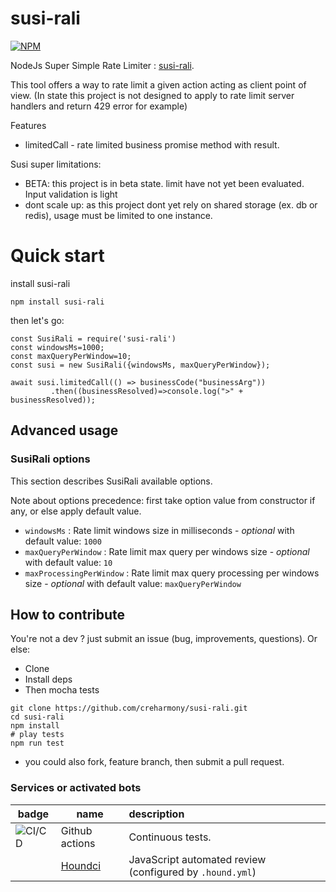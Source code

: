 # susi-rali

[![NPM](https://nodei.co/npm/susi-rali.png?compact=true)](https://npmjs.org/package/susi-rali)

NodeJs Super Simple Rate Limiter : [susi-rali](https://npmjs.org/package/susi-rali).

This tool offers a way to rate limit a given action acting as client point of view. 
(In state this project is not designed to apply to rate limit server handlers and return 429 error for example) 

Features

- limitedCall - rate limited business promise method with result.

Susi super limitations:
- BETA: this project is in beta state. limit have not yet been evaluated. Input validation is light
- dont scale up: as this project dont yet rely on shared storage (ex. db or redis), usage must be limited to one instance.

# Quick start

install susi-rali

```
npm install susi-rali
```

then let's go:
```
const SusiRali = require('susi-rali')
const windowsMs=1000;
const maxQueryPerWindow=10;
const susi = new SusiRali({windowsMs, maxQueryPerWindow});

await susi.limitedCall(() => businessCode("businessArg"))
         .then((businessResolved)=>console.log(">" + businessResolved));
```


## Advanced usage


### SusiRali options
This section describes SusiRali available options.

Note about options precedence: first take option value from constructor if any,
or else apply default value.

- `windowsMs`         : Rate limit windows size in milliseconds - *optional* with default value: `1000`
- `maxQueryPerWindow` : Rate limit max query per windows size - *optional* with default value: `10`
- `maxProcessingPerWindow` : Rate limit max query processing per windows size - *optional* with default value: `maxQueryPerWindow`

## How to contribute
You're not a dev ? just submit an issue (bug, improvements, questions). Or else:
* Clone
* Install deps
* Then mocha tests
```
git clone https://github.com/creharmony/susi-rali.git
cd susi-rali
npm install
# play tests
npm run test
```
* you could also fork, feature branch, then submit a pull request.

### Services or activated bots

| badge  | name   | description  |
|--------|-------|:--------|
| ![CI/CD](https://github.com/creharmony/susi-rali/workflows/susi_rali_ci/badge.svg) |Github actions|Continuous tests.
|  |[Houndci](https://houndci.com/)|JavaScript  automated review (configured by `.hound.yml`)|
<!-- 
| [![Automated Release Notes by gren](https://img.shields.io/badge/%F0%9F%A4%96-release%20notes-00B2EE.svg)](https://github-tools.github.io/github-release-notes/)|[gren](https://github.com/github-tools/github-release-notes)|[Release notes](https://github.com/creharmony/susi-rali/releases) automation|
-->
